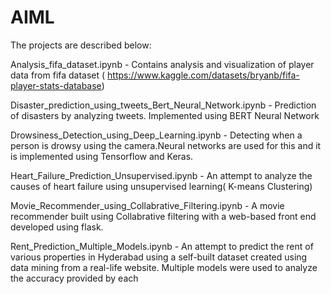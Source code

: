 # AIML
The projects are described below:

Analysis_fifa_dataset.ipynb - Contains analysis and visualization of player data from fifa dataset ( https://www.kaggle.com/datasets/bryanb/fifa-player-stats-database)

Disaster_prediction_using_tweets_Bert_Neural_Network.ipynb - Prediction of disasters by analyzing tweets. Implemented using BERT Neural Network

Drowsiness_Detection_using_Deep_Learning.ipynb - Detecting when a person is drowsy using the camera.Neural networks are used for this and it is implemented using Tensorflow and Keras.

Heart_Failure_Prediction_Unsupervised.ipynb - An attempt to analyze the causes of heart failure using unsupervised learning( K-means Clustering)

Movie_Recommender_using_Collabrative_Filtering.ipynb - A movie recommender built using Collabrative filtering with a web-based front end developed using flask.

Rent_Prediction_Multiple_Models.ipynb - An attempt to predict the rent of various properties in Hyderabad using a self-built dataset created using data mining from a real-life website.
Multiple models were used to analyze the accuracy provided by each
